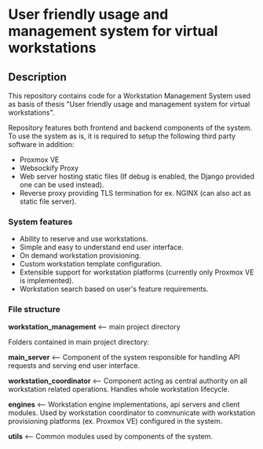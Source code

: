 # User friendly usage and management system for virtual workstations

## Description
This repository contains code for a Workstation Management System used as basis of thesis "User friendly usage and management system for virtual workstations".

Repository features both frontend and backend components of the system. To use the system as is, it is required to setup the following third party software in addition:
- Proxmox VE
- Websockify Proxy
- Web server hosting static files (If debug is enabled, the Django provided one can be used instead).
- Reverse proxy providing TLS termination for ex. NGINX (can also act as static file server).

### System features
- Ability to reserve and use workstations.
- Simple and easy to understand end user interface.
- On demand workstation provisioning.
- Custom workstation template configuration.
- Extensible support for workstation platforms (currently only Proxmox VE is implemented).
- Workstation search based on user's feature requirements.

### File structure

**workstation_management** <-- main project directory

Folders contained in main project directory:

**main_server** <-- Component of the system responsible for handling API requests and serving end user interface.

**workstation_coordinator** <-- Component acting as central authority on all workstation related operations. Handles whole workstation lifecycle.

**engines** <-- Workstation engine implementations, api servers and client modules. Used by workstation coordinator to communicate with workstation provisioning platforms (ex. Proxmox VE) configured in the system.

**utils** <-- Common modules used by components of the system.
